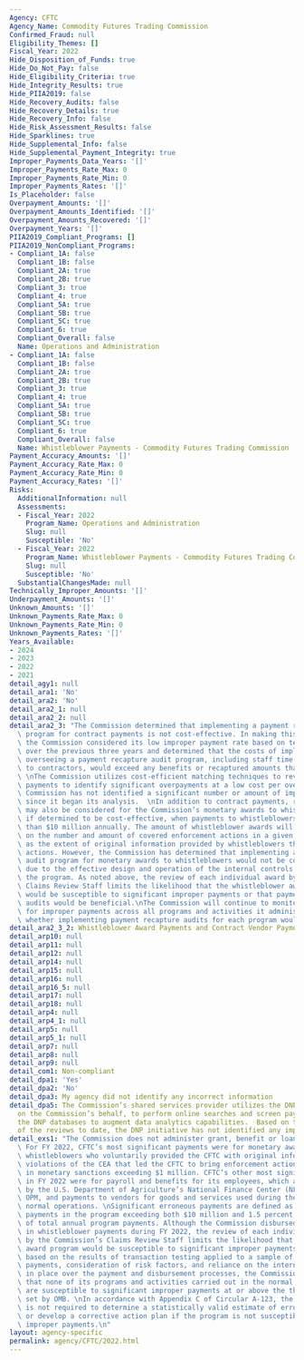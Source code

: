 ```yaml
---
Agency: CFTC
Agency_Name: Commodity Futures Trading Commission
Confirmed_Fraud: null
Eligibility_Themes: []
Fiscal_Year: 2022
Hide_Disposition_of_Funds: true
Hide_Do_Not_Pay: false
Hide_Eligibility_Criteria: true
Hide_Integrity_Results: true
Hide_PIIA2019: false
Hide_Recovery_Audits: false
Hide_Recovery_Details: true
Hide_Recovery_Info: false
Hide_Risk_Assessment_Results: false
Hide_Sparklines: true
Hide_Supplemental_Info: false
Hide_Supplemental_Payment_Integrity: true
Improper_Payments_Data_Years: '[]'
Improper_Payments_Rate_Max: 0
Improper_Payments_Rate_Min: 0
Improper_Payments_Rates: '[]'
Is_Placeholder: false
Overpayment_Amounts: '[]'
Overpayment_Amounts_Identified: '[]'
Overpayment_Amounts_Recovered: '[]'
Overpayment_Years: '[]'
PIIA2019_Compliant_Programs: []
PIIA2019_NonCompliant_Programs:
- Compliant_1A: false
  Compliant_1B: false
  Compliant_2A: true
  Compliant_2B: true
  Compliant_3: true
  Compliant_4: true
  Compliant_5A: true
  Compliant_5B: true
  Compliant_5C: true
  Compliant_6: true
  Compliant_Overall: false
  Name: Operations and Administration
- Compliant_1A: false
  Compliant_1B: false
  Compliant_2A: true
  Compliant_2B: true
  Compliant_3: true
  Compliant_4: true
  Compliant_5A: true
  Compliant_5B: true
  Compliant_5C: true
  Compliant_6: true
  Compliant_Overall: false
  Name: Whistleblower Payments - Commodity Futures Trading Commission
Payment_Accuracy_Amounts: '[]'
Payment_Accuracy_Rate_Max: 0
Payment_Accuracy_Rate_Min: 0
Payment_Accuracy_Rates: '[]'
Risks:
  AdditionalInformation: null
  Assessments:
  - Fiscal_Year: 2022
    Program_Name: Operations and Administration
    Slug: null
    Susceptible: 'No'
  - Fiscal_Year: 2022
    Program_Name: Whistleblower Payments - Commodity Futures Trading Commission
    Slug: null
    Susceptible: 'No'
  SubstantialChangesMade: null
Technically_Improper_Amounts: '[]'
Underpayment_Amounts: '[]'
Unknown_Amounts: '[]'
Unknown_Payments_Rate_Max: 0
Unknown_Payments_Rate_Min: 0
Unknown_Payments_Rates: '[]'
Years_Available:
- 2024
- 2023
- 2022
- 2021
detail_agy1: null
detail_ara1: 'No'
detail_ara2: 'No'
detail_ara2_1: null
detail_ara2_2: null
detail_ara2_3: "The Commission determined that implementing a payment recapture audit\
  \ program for contract payments is not cost-effective. In making this determination,\
  \ the Commission considered its low improper payment rate based on testing conducted\
  \ over the previous three years and determined that the costs of implementing and\
  \ overseeing a payment recapture audit program, including staff time and payments\
  \ to contractors, would exceed any benefits or recaptured amounts that might result.\
  \ \nThe Commission utilizes cost-efficient matching techniques to review all vendor\
  \ payments to identify significant overpayments at a low cost per overpayment. The\
  \ Commission has not identified a significant number or amount of improper payments\
  \ since it began its analysis.  \nIn addition to contract payments, recapture auditing\
  \ may also be considered for the Commission’s monetary awards to whistleblowers,\
  \ if determined to be cost-effective, when payments to whistleblowers total more\
  \ than $10 million annually. The amount of whistleblower awards will vary depending\
  \ on the number and amount of covered enforcement actions in a given year, as well\
  \ as the extent of original information provided by whistleblowers that led to the\
  \ actions. However, the Commission has determined that implementing a payment recapture\
  \ audit program for monetary awards to whistleblowers would not be cost-effective\
  \ due to the effective design and operation of the internal controls in place for\
  \ the program. As noted above, the review of each individual award by the Commission’s\
  \ Claims Review Staff limits the likelihood that the whistleblower award program\
  \ would be susceptible to significant improper payments or that payment recapture\
  \ audits would be beneficial.\nThe Commission will continue to monitor the potential\
  \ for improper payments across all programs and activities it administers and assess\
  \ whether implementing payment recapture audits for each program would be cost-effective.\n"
detail_ara2_3_2: Whistleblower Award Payments and Contract Vendor Payments
detail_arp10: null
detail_arp11: null
detail_arp12: null
detail_arp14: null
detail_arp15: null
detail_arp16: null
detail_arp16_5: null
detail_arp17: null
detail_arp18: null
detail_arp4: null
detail_arp4_1: null
detail_arp5: null
detail_arp5_1: null
detail_arp7: null
detail_arp8: null
detail_arp9: null
detail_com1: Non-compliant
detail_dpa1: 'Yes'
detail_dpa2: 'No'
detail_dpa3: My agency did not identify any incorrect information
detail_dpa5: The Commission’s shared services provider utilizes the DNP Business Center,
  on the Commission’s behalf, to perform online searches and screen payments against
  the DNP databases to augment data analytics capabilities.  Based on the results
  of the reviews to date, the DNP initiative has not identified any improper payments.
detail_exs1: "The Commission does not administer grant, benefit or loan programs.\
  \ For FY 2022, CFTC’s most significant payments were for monetary awards to eligible\
  \ whistleblowers who voluntarily provided the CFTC with original information about\
  \ violations of the CEA that led the CFTC to bring enforcement actions that resulted\
  \ in monetary sanctions exceeding $1 million. CFTC’s other most significant payments\
  \ in FY 2022 were for payroll and benefits for its employees, which are administered\
  \ by the U.S. Department of Agriculture’s National Finance Center (NFC) and the\
  \ OPM, and payments to vendors for goods and services used during the course of\
  \ normal operations. \nSignificant erroneous payments are defined as annual erroneous\
  \ payments in the program exceeding both $10 million and 1.5 percent, or $100 million\
  \ of total annual program payments. Although the Commission disbursed $203.3 million\
  \ in whistleblower payments during FY 2022, the review of each individual award\
  \ by the Commission’s Claims Review Staff limits the likelihood that the whistleblower\
  \ award program would be susceptible to significant improper payments.  In addition,\
  \ based on the results of transaction testing applied to a sample of FY 2022 vendor\
  \ payments, consideration of risk factors, and reliance on the internal controls\
  \ in place over the payment and disbursement processes, the Commission has determined\
  \ that none of its programs and activities carried out in the normal course of business\
  \ are susceptible to significant improper payments at or above the threshold levels\
  \ set by OMB. \nIn accordance with Appendix C of Circular A-123, the Commission\
  \ is not required to determine a statistically valid estimate of erroneous payments\
  \ or develop a corrective action plan if the program is not susceptible to significant\
  \ improper payments.\n"
layout: agency-specific
permalink: agency/CFTC/2022.html
---
```

